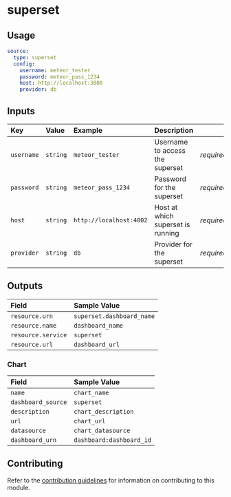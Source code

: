 # superset

## Usage

```yaml
source:
  type: superset
  config:
    username: meteor_tester
    password: meteor_pass_1234
    host: http://localhost:3000
    provider: db
```

## Inputs

| Key | Value | Example | Description |    |
| :-- | :---- | :------ | :---------- | :- |
| `username` | `string` | `meteor_tester` | Username to access the superset| *required* |
| `password` | `string` | `meteor_pass_1234` | Password for the superset | *required* |
| `host` | `string` | `http://localhost:4002` | Host at which superset is running | *required* |
| `provider` | `string` | `db` | Provider for the superset | *required* |

## Outputs

| Field | Sample Value |
| :---- | :---- |
| `resource.urn` | `superset.dashboard_name` |
| `resource.name` | `dashboard_name` |
| `resource.service` | `superset` |
| `resource.url` | `dashboard_url` |

### Chart

| Field | Sample Value |
| :---- | :---- |
| `name` | `chart_name` |
| `dashboard_source` | `superset` |
| `description` | `chart_description` |
| `url` | `chart_url` |
| `datasource` | `chart_datasource` |
| `dashboard_urn` | `dashboard:dashboard_id` |

## Contributing

Refer to the [contribution guidelines](../../../docs/contribute/guide.md#adding-a-new-extractor) for information on contributing to this module.
